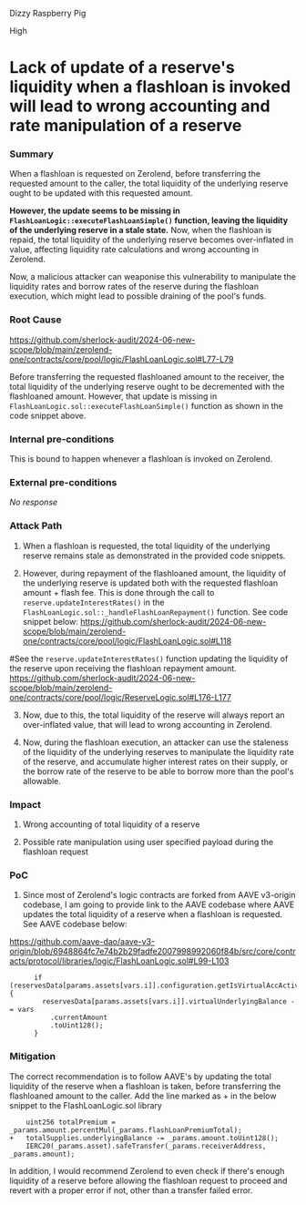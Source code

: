Dizzy Raspberry Pig

High

# Lack of update of a reserve's liquidity when a flashloan is invoked will lead to wrong accounting and rate manipulation of a reserve

### Summary

When a flashloan is requested on Zerolend, before transferring the requested amount to the caller, the total liquidity of the underlying reserve ought to be updated with this requested amount. 

**However, the update seems to be missing in `FlashLoanLogic::executeFlashLoanSimple()` function, leaving the liquidity of the underlying reserve in a stale state.** Now, when the flashloan is repaid, the total liquidity of the underlying reserve becomes over-inflated in value, affecting liquidity rate calculations and wrong accounting in Zerolend.

Now, a malicious attacker can weaponise this vulnerability to manipulate the liquidity rates and borrow rates of the reserve during the flashloan execution, which might lead to possible draining of the pool's funds.

### Root Cause

https://github.com/sherlock-audit/2024-06-new-scope/blob/main/zerolend-one/contracts/core/pool/logic/FlashLoanLogic.sol#L77-L79


Before transferring the requested flashloaned amount to the receiver, the total liquidity of the underlying reserve ought to be decremented with the flashloaned amount. However, that update is missing in `FlashLoanLogic.sol::executeFlashLoanSimple()`  function as shown in the code snippet above.

### Internal pre-conditions

This is bound to happen whenever a flashloan is invoked on Zerolend.

### External pre-conditions

_No response_

### Attack Path

1. When a flashloan is requested, the total liquidity of the underlying reserve remains stale as demonstrated in the provided code snippets.

2. However, during repayment of the flashloaned amount, the liquidity of the underlying reserve is updated both with the requested flashloan amount + flash fee. This is done through the call to `reserve.updateInterestRates()`  in the `FlashLoanLogic.sol::_handleFlashLoanRepayment()` function. See code snippet below:
https://github.com/sherlock-audit/2024-06-new-scope/blob/main/zerolend-one/contracts/core/pool/logic/FlashLoanLogic.sol#L118

#See the `reserve.updateInterestRates()` function updating the liquidity of the reserve upon receiving the flashloan repayment amount.
https://github.com/sherlock-audit/2024-06-new-scope/blob/main/zerolend-one/contracts/core/pool/logic/ReserveLogic.sol#L176-L177

3. Now, due to this, the total liquidity of the reserve will always report an over-inflated value, that will lead to wrong accounting in Zerolend. 

4. Now, during the flashloan execution, an attacker can use the staleness of the liquidity of the underlying reserves to manipulate the liquidity rate of the reserve, and accumulate higher interest rates on their supply, or the borrow rate of the reserve to be able to borrow more than the pool's allowable.

### Impact

1. Wrong accounting of total liquidity of a reserve

2. Possible rate manipulation using user specified payload during the flashloan request

### PoC

1. Since most of Zerolend's logic contracts are forked from AAVE v3-origin codebase, I am going to provide link to the AAVE codebase where AAVE updates the total liquidity of a reserve when a flashloan is requested. See AAVE codebase below:

https://github.com/aave-dao/aave-v3-origin/blob/6948864fc7e74b2b29fadfe2007998992060f84b/src/core/contracts/protocol/libraries/logic/FlashLoanLogic.sol#L99-L103
```solidity
      if (reservesData[params.assets[vars.i]].configuration.getIsVirtualAccActive()) {
        reservesData[params.assets[vars.i]].virtualUnderlyingBalance -= vars
          .currentAmount
          .toUint128();
      }
```


### Mitigation

The correct recommendation is to follow AAVE's by updating the total liquidity of the reserve when a flashloan is taken, before transferring the flashloaned amount to the caller.  Add the line marked as + in the below snippet to the FlashLoanLogic.sol library 

```solidity
    uint256 totalPremium = _params.amount.percentMul(_params.flashLoanPremiumTotal);
+   totalSupplies.underlyingBalance -= _params.amount.toUint128();
    IERC20(_params.asset).safeTransfer(_params.receiverAddress, _params.amount);
```

In addition, I would recommend Zerolend to even check if there's enough liquidity of a reserve before allowing the flashloan request to proceed and revert with a proper error if not, other than a transfer failed error.